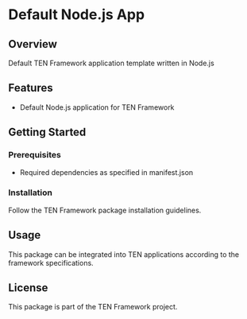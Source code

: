 # Default Node.js App

## Overview

Default TEN Framework application template written in Node.js

## Features

- Default Node.js application for TEN Framework

## Getting Started

### Prerequisites

- Required dependencies as specified in manifest.json

### Installation

Follow the TEN Framework package installation guidelines.

## Usage

This package can be integrated into TEN applications according to the framework specifications.

## License

This package is part of the TEN Framework project.
